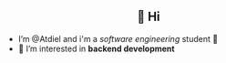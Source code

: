
<div align="center">
  <h2>
    👋 Hi
  </h2>
</div>

- I’m @Atdiel and i'm a *software engineering* student 🥷
- 👀 I’m interested in **backend development**

<!---
Atdiel/Atdiel is a ✨ special ✨ repository because its `README.md` (this file) appears on your GitHub profile.
You can click the Preview link to take a look at your changes.
--->
